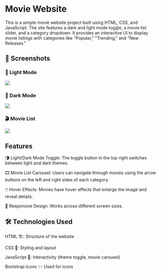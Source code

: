 # Movie Website

This is a simple movie website project built using HTML, CSS, and JavaScript. The site features a dark and light mode toggle, a movie list slider, and a category dropdown. It provides an interactive UI to display movie listings with categories like "Popular," "Trending," and "New Releases."

## 📸 Screenshots

### 🔆 Light Mode
![](Ekran%20Goruntusu/fs1.png)

### 🌙 Dark Mode
![](Ekran%20Goruntusu/fs2.png)

### 🎬 Movie List
![](Ekran%20Goruntusu/fs3.png)



## Features

🌗 Light/Dark Mode Toggle: The toggle button in the top right switches between light and dark themes.

🎞️ Movie List Carousel: Users can navigate through movies using the arrow buttons on the left and right sides of each category.

🖱️ Hover Effects: Movies have hover effects that enlarge the image and reveal details.

📱 Responsive Design: Works across different screen sizes.

## 🛠 Technologies Used

HTML 🏗️: Structure of the website

CSS 🎨: Styling and layout

JavaScript 🧩: Interactivity (theme toggle, movie carousel)

Bootstrap Icons ✨: Used for icons
